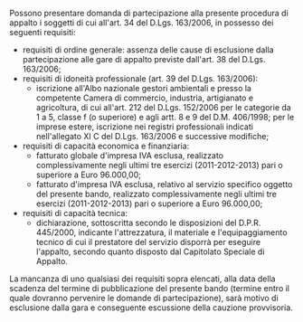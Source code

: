 Possono presentare domanda di partecipazione alla presente procedura di appalto i soggetti di cui all'art. 34 del D.Lgs. 163/2006, in possesso dei seguenti requisiti:
- requisiti di ordine generale: assenza delle cause di esclusione dalla partecipazione alle gare di appalto previste dall'art. 38 del D.Lgs. 163/2006;
- requisiti di idoneità professionale (art. 39 del D.Lgs. 163/2006):
    - iscrizione all'Albo nazionale gestori ambientali e presso la competente Camera di commercio, industria, artigianato e agricoltura, di cui all'art. 212 del D.Lgs. 152/2006 per le categorie da 1 a 5, classe f (o superiore) e agli artt. 8 e 9 del D.M. 406/1998; per le imprese estere, iscrizione nei registri professionali indicati nell'allegato XI C del D.Lgs. 163/2006 e successive modifiche;
- requisiti di capacità economica e finanziaria:
    - fatturato globale d'impresa IVA esclusa, realizzato complessivamente negli ultimi tre esercizi (2011-2012-2013) pari o superiore a Euro 96.000,00;
    - fatturato d'impresa IVA esclusa, relativo al servizio specifico oggetto del presente bando, realizzato complessivamente negli ultimi tre esercizi (2011-2012-2013) pari o superiore a Euro 96.000,00;
- requisiti di capacità tecnica:
    - dichiarazione, sottoscritta secondo le disposizioni del D.P.R. 445/2000, indicante l'attrezzatura, il materiale e l'equipaggiamento tecnico di cui il prestatore del servizio disporrà per eseguire l'appalto, secondo quanto disposto dal Capitolato Speciale di Appalto.

La mancanza di uno qualsiasi dei requisiti sopra elencati, alla data della scadenza del termine di pubblicazione del presente bando (termine entro il quale dovranno pervenire le domande di partecipazione), sarà motivo di esclusione dalla gara e conseguente escussione della cauzione provvisoria.